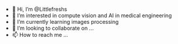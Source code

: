 - 👋 Hi, I’m @Littlefreshs
- 👀 I’m interested in compute vision and AI in medical engineering
- 🌱 I’m currently learning images processing 
- 💞️ I’m looking to collaborate on ...
- 📫 How to reach me ...

<!---
Littlefreshs/Littlefreshs is a ✨ special ✨ repository because its `README.md` (this file) appears on your GitHub profile.
You can click the Preview link to take a look at your changes.
--->

